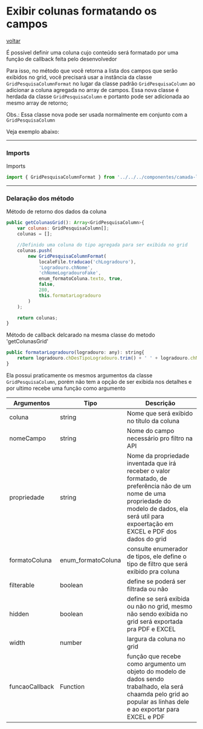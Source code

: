 # Exibir colunas formatando os campos
[voltar](readme.md)

É possível definir uma coluna cujo conteúdo será formatado por uma função de callback feita pelo desenvolvedor

Para isso, no método que você retorna a lista dos campos que serão exibidos no grid, você precisará usar a instância da classe ```GridPesquisaColumnFormat``` no lugar da classe padrão ```GridPesquisaColumn``` ao adicionar a coluna agregada no array de campos. Essa nova classe é herdada da classe ```GridPesquisaColumn``` e portanto pode ser adicionada ao mesmo array de retorno;

Obs.: Essa classe nova pode ser usada normalmente em conjunto com a ```GridPesquisaColumn```

Veja exemplo abaixo:

---
### Imports

Imports
```javascript
import { GridPesquisaColumnFormat } from '../../../componentes/camada-logica/KendoUi/Grid/grid-pesquisa-column-format';
```

---
### Delaração dos método

Método de retorno dos dados da coluna
```javascript
public getColunasGrid(): Array<GridPesquisaColumn>{
    var colunas: GridPesquisaColumn[];
    colunas = [];

    //Definido uma coluna do tipo agregada para ser exibida no grid
    colunas.push(
        new GridPesquisaColumnFormat(
            localeFile.traducao('chLogradouro'), 
            'Logradouro.chNome',
            'chNomeLogradouroFake',
            enum_formatoColuna.texto, true,
            false, 
            280, 
            this.formatarLogradouro
        )
    );

    return colunas;
}
```

Método de callback delcarado na mesma classe do metodo 'getColunasGrid'
```javascript
public formatarLogradouro(logradouro: any): string{
    return logradouro.chDesTipoLogradouro.trim() + ' ' + logradouro.chNomeLogradouro.trim();
}
```

Ela possui praticamente os mesmos argumentos da classe ```GridPesquisaColumn```, porém não tem a opção de ser exibida nos detalhes e por ultimo recebe uma função como argumento

Argumentos      |   Tipo           |       Descrição
----------------|------------------|-------
coluna          |string            |Nome que será exibido no título da coluna
nomeCampo       |string            |Nome do campo necessário pro filtro na API
propriedade     |string            |Nome da propriedade inventada que irá receber o valor formatado, de preferência não de um nome de uma propriedade do modelo de dados, ela será util para expoertação em EXCEL e PDF dos dados do grid
formatoColuna   |enum_formatoColuna|consulte enumerador de tipos, ele define o tipo de filtro que será exibido pra coluna
filterable      |boolean           |define se poderá ser filtrada ou não
hidden          |boolean           |define se será exibida ou não no grid, mesmo não sendo exibida no grid será exportada pra PDF e EXCEL
width           |number            |largura da coluna no grid
funcaoCallback  |Function          |função que recebe como argumento um objeto do modelo de dados sendo trabalhado, ela será chaamda pelo grid ao popular as linhas dele e ao exportar para EXCEL e PDF

